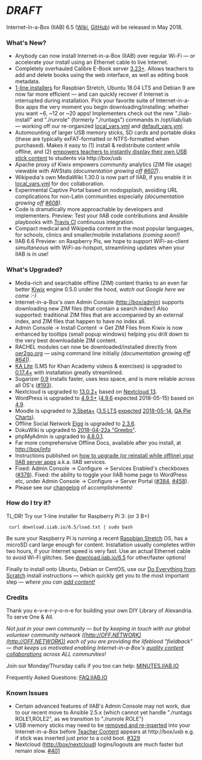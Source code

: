 # _**DRAFT**_

Internet-in-a-Box (IIAB) 6.5 ([Wiki](http://wiki.iiab.io/6.5), [GitHub](https://github.com/iiab/iiab/milestone/2)) will be released in May 2018.

### What's New?

* Anybody can now install Internet-in-a-Box (IIAB) over regular Wi-Fi — or accelerate your install using an Ethernet cable to live Internet.
* Completely overhauled Calibre E-Book server [3.23+](https://calibre-ebook.com/whats-new). Allows teachers to add and delete books using the web interface, as well as editing book metadata.
* [1-line installers](http://download.iiab.io/6.5/) for Raspbian Stretch, Ubuntu 18.04 LTS and Debian 9 are now far more efficient &mdash; and can quickly recover if Internet is interrupted during installation.  Pick your favorite suite of Internet-in-a-Box apps the very moment you begin downloading/installing: whether you want ~6, ~12 or ~20 apps!  Implementers check out the new "./iiab-install" and "./runrole" (formerly "./runtags") commands in /opt/iiab/iiab &mdash; working off our re-organized [local_vars.yml](http://wiki.laptop.org/go/IIAB/local_vars.yml) and [default_vars.yml](https://github.com/iiab/iiab/blob/master/vars/default_vars.yml).
* Automounting of larger USB memory sticks, SD cards and portable disks (these are typically exFAT-formatted or NTFS-formatted when purchased).  Makes it easy to (1) install & redistribute content while offline, and (2) [empowers teachers to instantly display their own USB stick content](http://wiki.laptop.org/go/IIAB/FAQ#Can_teachers_display_their_own_content.3F) to students via http://box/usb
* Apache proxy of Kiwix empowers community analytics (ZIM file usage) viewable with AWStats _(documentation growing off [#607](https://github.com/iiab/iiab/issues/607))_.
* Wikipedia's own MediaWiki 1.30.0 is now part of IIAB, if you enable it in [local_vars.yml](http://wiki.laptop.org/go/IIAB/local_vars.yml) for doc collaboration.
* Experimental Captive Portal based on nodogsplash, avoiding URL complications for non-Latin communities especially _(documentation growing off [#608](https://github.com/iiab/iiab/issues/608))_.
* Code is dramatically more approachable by developers and implementers.  Preview: Test your IIAB code contributions and Ansible playbooks with [Travis CI](https://github.com/iiab/iiab/wiki/IIAB-Contributors-Guide#testing-your-code-with-travis-ci) continuous integration.
* Compact medical and Wikipedia content in the most popular languages, for schools, clinics and smaller/mobile installations _(coming soon!)_
* IIAB 6.6 Preview: on Raspberry Pis, we hope to support WiFi-as-client *simultaneous* with WiFi-as-hotspot, streamlining updates when your IIAB is in use!

### What's Upgraded?

* Media-rich and searchable offline (ZIM) content thanks to an even far better [Kiwix](http://www.kiwix.org/) engine 0.5.0 under the hood, _watch out Google here we come :-)_
* Internet-in-a-Box's own Admin Console ([http://box/admin](http://box/admin)) supports downloading new ZIM files (that contain a search index!)  Also supported: traditional ZIM files that are accompanied by an external index, and ZIM files that happen to have no index all.
* Admin Console -> Install Content -> Get ZIM Files from Kiwix is now enhanced by tooltips (small popup windows) helping you drill down to the very best downloadable ZIM content.
* RACHEL modules can now be downloaded/installed directly from [oer2go.org](http://oer2go.org) &mdash; using command line initially _(documentation growing off [#641](https://github.com/iiab/iiab/issues/641))_.
* [KA Lite](http://ka-lite.readthedocs.io/en/latest/installguide/release_notes.html) (LMS for Khan Academy videos & exercises) is upgraded to [0.17.4+](https://github.com/learningequality/ka-lite/releases) with installation greatly streamlined.
* Sugarizer [0.9](http://sugarizer.org/) installs faster, uses less space, and is more reliable across all OS's ([#193](https://github.com/iiab/iiab/issues/193)).
* Nextcloud is upgraded to [13.0.2+](https://nextcloud.com/blog/nextcloud-13.0.2-and-12.0.7-available-collabora-online-3.2-is-out/) based on [Nextcloud 13](https://nextcloud.com/blog/nextcloud-13-brings-secure-file-sync-and-collaboration-to-the-next-level/).
* WordPress is upgraded to [4.9.5+](https://wordpress.org/news/2018/04/wordpress-4-9-5-security-and-maintenance-release/) ([4.9.6](https://make.wordpress.org/core/tag/4-9-6/) expected 2018-05-15) based on [4.9](https://wordpress.org/news/2017/11/tipton/).
* Moodle is upgraded to [3.5beta+](https://download.moodle.org/releases/development/) ([3.5 LTS](https://docs.moodle.org/dev/Category:Moodle_3.5) [expected](https://www.moodleworld.com/whats-coming-in-moodle-3-5-the-next-lts-version-of-moodle/) [2018-05-14](https://www.moodlenews.com/2018/privacy-better-quizzes-faster-and-modern-the-latest-scoop-on-moodle-3-5/), [QA Pie Charts](https://tracker.moodle.org/secure/Dashboard.jspa?selectPageId=11454)).
* Offline Social Network [Elgg](http://learn.elgg.org/en/2.3/) is upgraded to [2.3.6](https://github.com/Elgg/Elgg/blob/2.3.6/CHANGELOG.md).
* DokuWiki is upgraded to [2018-04-22a "Greebo"](https://www.dokuwiki.org/changes#release_2018-04-22_release_greebo).
* phpMyAdmin is upgraded to [4.8.0.1](https://www.phpmyadmin.net/news/).
* Far more comprehensive Offline Docs, available after you install, at [http://box/info](http://box/info)
* Instructions published on [how to upgrade (or reinstall while offline) your IIAB server apps](http://wiki.laptop.org/go/IIAB/FAQ#Can_I_upgrade_or_reinstall_server_apps.3F) a.k.a. IIAB services.
* Fixed: Admin Console -> Configure -> Services Enabled's checkboxes ([#378](https://github.com/iiab/iiab/issues/193)).  Fixed: the ability to toggle your IIAB home page to WordPress etc, under Admin Console -> Configure -> Server Portal ([#384](https://github.com/iiab/iiab/issues/384), [#458](https://github.com/iiab/iiab/issues/458)).
* Please see our [changelog](https://github.com/iiab/iiab/milestone/2?closed=1) of accomplishments!

### How do I try it?

TL;DR!  Try our 1-line installer for Raspberry Pi 3: (or 3 B+)

     curl download.iiab.io/6.5/load.txt | sudo bash

Be sure your Raspberry Pi is running a recent [Raspbian Stretch](https://www.raspberrypi.org/downloads/raspbian/) OS, has a microSD card large enough for content.  Installation usually completes within two hours, if your Internet speed is very fast.  Use an actual Ethernet cable to avoid Wi-Fi glitches.  See [download.iiab.io/6.5](http://download.iiab.io/6.5/README.html) for other/faster options!

Finally to install onto Ubuntu, Debian or CentOS, use our [Do Everything from Scratch](https://github.com/iiab/iiab/wiki/IIAB-Installation#do-everything-from-scratch) install instructions &mdash; which quickly get you to the most important step &mdash; _where you can [add content!](https://github.com/iiab/iiab/wiki/IIAB-Installation#add-content)_

### Credits

Thank you e-v-e-r-y-o-n-e for building your own DIY Library of Alexandria.  To serve One & All.

_Not just in your own community &mdash; but by keeping in touch with our global volunteer community network ([http://OFF.NETWORK](http://OFF.NETWORK)) each of you are providing the lifeblood "fieldback" &mdash; that keeps us motivated enabling Internet-in-a-Box's [quality content collaborations](http://boxing.team) across ALL communities!_

Join our Monday/Thursday calls if you too can help: [MINUTES.IIAB.IO](http://MINUTES.IIAB.IO)

Frequently Asked Questions: [FAQ.IIAB.IO](http://FAQ.IIAB.IO)

### Known Issues

* Certain advanced features of IIAB's Admin Console may not work, due to our recent move to Ansible 2.5.x (which cannot yet handle "./runtags ROLE1,ROLE2", as we transition to "./runrole ROLE")
* USB memory sticks may need to be [removed and re-inserted](https://github.com/iiab/iiab/issues/329#issuecomment-333330362) into your Internet-in-a-Box before [Teacher Content](http://wiki.laptop.org/go/IIAB/FAQ#Can_teachers_display_their_own_content.3F) appears at http://box/usb e.g. if stick was inserted just prior to a cold boot. [#329](https://github.com/iiab/iiab/issues/329)
* Nextcloud ([http://box/nextcloud](http://box/nextcloud)) logins/logouts are much faster but remain slow. [#401](https://github.com/iiab/iiab/issues/401)